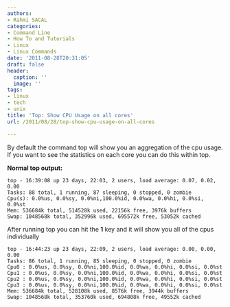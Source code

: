 ```yaml
---
authors:
- Rahmi SACAL
categories:
- Command Line
- How To and Tutorials
- Linux
- Linux Commands
date: '2011-08-28T20:31:05'
draft: false
header:
  caption: ''
  image: ''
tags:
- linux
- tech
- unix
title: 'Top: Show CPU Usage on all cores'
url: /2011/08/28/top-show-cpu-usage-on-all-cores

---
```


By default the command top will show you an aggregation of the cpu  usage. If you want to see the statistics on each core you can do this within top.

**Normal top output:**

    top - 16:39:08 up 23 days, 22:03, 2 users, load average: 0.07, 0.02, 0.00  
    Tasks: 88 total, 1 running, 87 sleeping, 0 stopped, 0 zombie  
    Cpu(s): 0.0%us, 0.0%sy, 0.0%ni,100.0%id, 0.0%wa, 0.0%hi, 0.0%si, 0.0%st  
    Mem: 536684k total, 514528k used, 22156k free, 3976k buffers  
    Swap: 1048568k total, 352996k used, 695572k free, 53052k cached

After running top you can hit the **1** key and it will show you all of the cpus individually

    top - 16:44:23 up 23 days, 22:09, 2 users, load average: 0.00, 0.00, 0.00  
    Tasks: 86 total, 1 running, 85 sleeping, 0 stopped, 0 zombie  
    Cpu0 : 0.0%us, 0.0%sy, 0.0%ni,100.0%id, 0.0%wa, 0.0%hi, 0.0%si, 0.0%st  
    Cpu1 : 0.0%us, 0.0%sy, 0.0%ni,100.0%id, 0.0%wa, 0.0%hi, 0.0%si, 0.0%st  
    Cpu2 : 0.0%us, 0.0%sy, 0.0%ni,100.0%id, 0.0%wa, 0.0%hi, 0.0%si, 0.0%st  
    Cpu3 : 0.0%us, 0.0%sy, 0.0%ni,100.0%id, 0.0%wa, 0.0%hi, 0.0%si, 0.0%st  
    Mem: 536684k total, 528108k used, 8576k free, 3944k buffers  
    Swap: 1048568k total, 353760k used, 694808k free, 49552k cached
